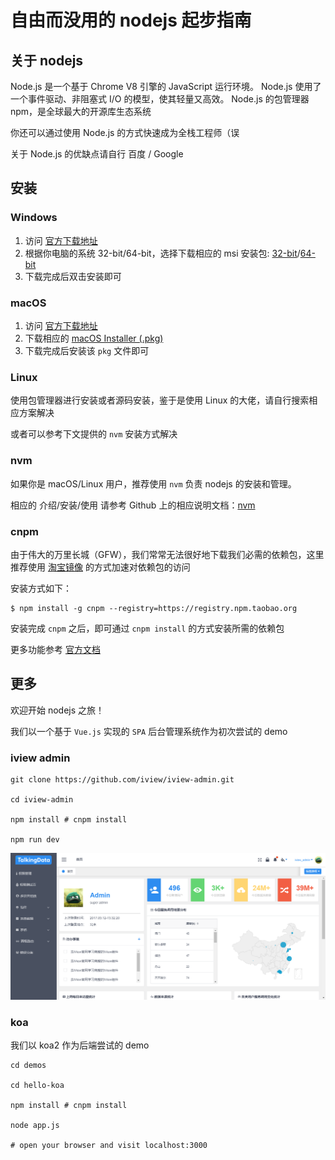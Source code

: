 # 自由而没用的 nodejs 起步指南

## 关于 nodejs

Node.js 是一个基于 Chrome V8 引擎的 JavaScript 运行环境。 
Node.js 使用了一个事件驱动、非阻塞式 I/O 的模型，使其轻量又高效。 
Node.js 的包管理器 npm，是全球最大的开源库生态系统

你还可以通过使用 Node.js 的方式快速成为全栈工程师（误

关于 Node.js 的优缺点请自行 百度 / Google

## 安装

### Windows

1. 访问 [官方下载地址](https://nodejs.org/en/download/current/)
2. 根据你电脑的系统 32-bit/64-bit，选择下载相应的 msi 安装包: [32-bit](https://nodejs.org/dist/v10.0.0/node-v10.0.0-x86.msi)/[64-bit](https://nodejs.org/dist/v10.0.0/node-v10.0.0-x64.msi)
3. 下载完成后双击安装即可

### macOS

1. 访问 [官方下载地址](https://nodejs.org/en/download/current/)
2. 下载相应的 [macOS Installer (.pkg)](https://nodejs.org/dist/v10.0.0/node-v10.0.0.pkg)
3. 下载完成后安装该 `pkg` 文件即可

### Linux

使用包管理器进行安装或者源码安装，鉴于是使用 Linux 的大佬，请自行搜索相应方案解决

或者可以参考下文提供的 `nvm` 安装方式解决

### nvm

如果你是 macOS/Linux 用户，推荐使用 `nvm` 负责 nodejs 的安装和管理。

相应的 介绍/安装/使用 请参考 Github 上的相应说明文档：[nvm](https://github.com/creationix/nvm)

### cnpm

由于伟大的万里长城（GFW），我们常常无法很好地下载我们必需的依赖包，这里推荐使用 [淘宝镜像](https://npm.taobao.org/) 的方式加速对依赖包的访问

安装方式如下：
```shell
$ npm install -g cnpm --registry=https://registry.npm.taobao.org
```

安装完成 `cnpm` 之后，即可通过 `cnpm install` 的方式安装所需的依赖包

更多功能参考 [官方文档](https://npm.taobao.org/)

## 更多

欢迎开始 nodejs 之旅！

我们以一个基于 `Vue.js` 实现的 `SPA` 后台管理系统作为初次尝试的 demo

### iview admin

```shell
git clone https://github.com/iview/iview-admin.git

cd iview-admin

npm install # cnpm install

npm run dev
```

![iview-admin](./pictures/iview-admin.png)

### koa

我们以 koa2 作为后端尝试的 demo

```shell
cd demos

cd hello-koa

npm install # cnpm install 

node app.js

# open your browser and visit localhost:3000
```